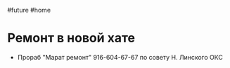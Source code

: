 #future #home 

# Ремонт в новой хате

- Прораб "Марат ремонт" 916-604-67-67 по совету Н. Линского ОКС
